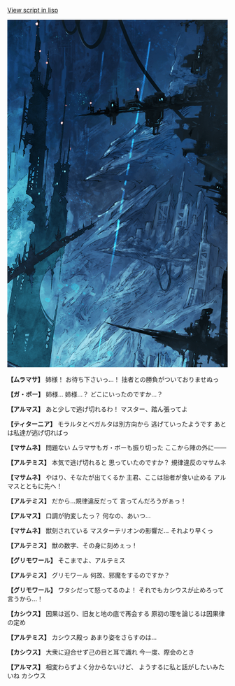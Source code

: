 [View script in lisp](../scripts/100903063.txt)

![underground_world_1.png](../images/backgrounds/underground_world_1.png)

**【ムラマサ】**
姉様！
お待ち下さいっ…！
拙者との勝負がついておりませぬっ

**【ガ・ボー】**
姉様…
姉様…？
どこにいったのですか…？

**【アルマス】**
あと少しで逃げ切れるわ！
マスター、踏ん張ってよ

**【ティターニア】**
モラルタとベガルタは別方向から
逃げていったようです
あとは私達が逃げ切ればっ

**【マサムネ】**
問題ない
ムラマサもガ・ボーも振り切った
ここから陣の外に――

**【アルテミス】**
本気で逃げ切れると
思っていたのですか？
規律違反のマサムネ

**【マサムネ】**
やはり、そなたが出てくるか
主君、ここは拙者が食い止める
アルマスとともに先へ！

**【アルテミス】**
だから…規律違反だって
言ってんだろうがぁっ！

**【アルマス】**
口調が豹変したっ？
何なの、あいつ…

**【マサムネ】**
獣刻されている
マスターテリオンの影響だ…
それより早くっ

**【アルテミス】**
獣の数字、その身に刻めぇっ！

**【グリモワール】**
そこまでよ、アルテミス

**【アルテミス】**
グリモワール
何故、邪魔をするのですか？

**【グリモワール】**
ワタシだって怒ってるのよ！
それでもカシウスが止めろって
言うから…！

**【カシウス】**
因果は巡り、旧友と地の底で再会する
原初の理を論じるは因果律の定め

**【アルテミス】**
カシウス殿っ
あまり姿をさらすのは…

**【カシウス】**
大衆に迎合せず己の目と耳で識れ
今一度、際会のとき

**【アルマス】**
相変わらずよく分からないけど、
ようするに私と話がしたいみたいね
カシウス